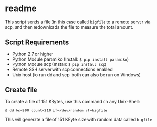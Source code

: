 # readme

This script sends a file (in this case called ```bigfile``` to a remote server via scp, and then redownloads the file to measure the total amount.

## Script Requirements
- Python 2.7 or higher
- Python Module paramiko (Install: ```$ pip install paramiko```)
- Python Module scp (Install: ```$ pip install scp```)
- Remote SSH server with scp connections enabled
- Unix host (to run dd and scp, both can also be run on Windows)


## Create file

To create a file of 151 KBytes, use this command on any Unix-Shell:

```
$ dd bs=500 count=310 if=/dev/random of=bigfile
```

This will generate a file of 151 KByte size with random data called ```bigfile```
